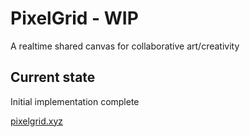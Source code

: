 # PixelGrid - WIP

A realtime shared canvas for collaborative art/creativity

## Current state

Initial implementation complete

[pixelgrid.xyz](https://www.pixelgrid.xyz)
